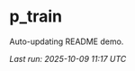 # p_train

Auto-updating README demo.

<!--START_SECTION:status-->
_Last run: 2025-10-09 11:17 UTC_
<!--END_SECTION:status-->


















































































































































































































































































































































































































































































































































































































































































































































































































































































































































































































































































































































































